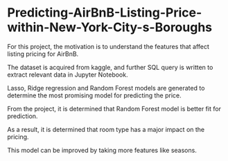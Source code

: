 # Predicting-AirBnB-Listing-Price-within-New-York-City-s-Boroughs

For this project, the motivation is to understand the features that affect listing pricing for AirBnB. 

The dataset is acquired from kaggle, and further SQL query is written to extract relevant data in Jupyter Notebook.

Lasso, Ridge regression and Random Forest models are generated to determine the most promising model for predicting the price.

From the project, it is determined that Random Forest model is better fit for prediction. 

As a result, it is determined that room type has a major impact on the pricing. 

This model can be improved by taking more features like seasons.
